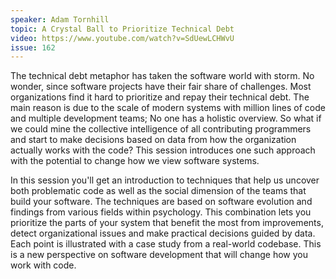 ```yaml
---
speaker: Adam Tornhill
topic: A Crystal Ball to Prioritize Technical Debt
video: https://www.youtube.com/watch?v=SdUewLCHWvU
issue: 162
---
```


The technical debt metaphor has taken the software world with storm. No wonder, since software projects have their fair share of challenges. Most organizations find it hard to prioritize and repay their technical debt. The main reason is due to the scale of modern systems with million lines of code and multiple development teams; No one has a holistic overview. So what if we could mine the collective intelligence of all contributing programmers and start to make decisions based on data from how the organization actually works with the code? This session introduces one such approach with the potential to change how we view software systems.

In this session you'll get an introduction to techniques that help us uncover both problematic code as well as the social dimension of the teams that build your software. The techniques are based on software evolution and findings from various fields within psychology. This combination lets you prioritize the parts of your system that benefit the most from improvements, detect organizational issues and make practical decisions guided by data. Each point is illustrated with a case study from a real-world codebase. This is a new perspective on software development that will change how you work with code.

